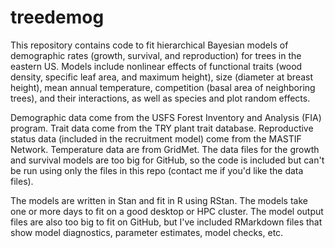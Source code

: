 # treedemog
This repository contains code to fit hierarchical Bayesian models of demographic rates (growth, survival, and reproduction) for trees in the eastern US. Models include nonlinear effects of functional traits (wood density, specific leaf area, and maximum height), size (diameter at breast height), mean annual temperature, competition (basal area of neighboring trees), and their interactions, as well as species and plot random effects. 

Demographic data come from the USFS Forest Inventory and Analysis (FIA) program. Trait data come from the TRY plant trait database. Reproductive status data (included in the recruitment model) come from the MASTIF Network. Temperature data are from GridMet. The data files for the growth and survival models are too big for GitHub, so the code is included but can't be run using only the files in this repo (contact me if you'd like the data files). 

The models are written in Stan and fit in R using RStan. The models take one or more days to fit on a good desktop or HPC cluster. The model output files are also too big to fit on GitHub, but I've included RMarkdown files that show model diagnostics, parameter estimates, model checks, etc.
